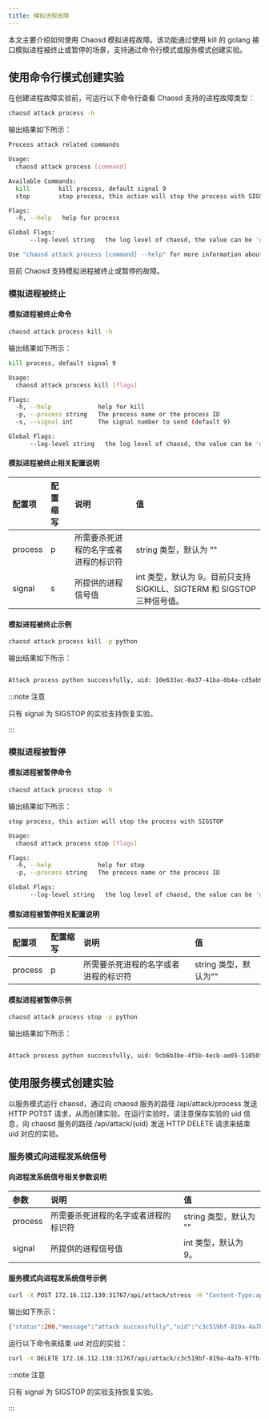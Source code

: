 ```yaml
---
title: 模拟进程故障
---
```


本文主要介绍如何使用 Chaosd 模拟进程故障。该功能通过使用 kill 的 golang 接口模拟进程被终止或暂停的场景，支持通过命令行模式或服务模式创建实验。

## 使用命令行模式创建实验

在创建进程故障实验前，可运行以下命令行查看 Chaosd 支持的进程故障类型：

```bash
chaosd attack process -h
```

输出结果如下所示：

```bash
Process attack related commands

Usage:
  chaosd attack process [command]

Available Commands:
  kill        kill process, default signal 9
  stop        stop process, this action will stop the process with SIGSTOP

Flags:
  -h, --help   help for process

Global Flags:
      --log-level string   the log level of chaosd, the value can be 'debug', 'info', 'warn' and 'error'

Use "chaosd attack process [command] --help" for more information about a command.
```

目前 Chaosd 支持模拟进程被终止或暂停的故障。

### 模拟进程被终止

#### 模拟进程被终止命令

```bash
chaosd attack process kill -h
```

输出结果如下所示：

```bash
kill process, default signal 9

Usage:
  chaosd attack process kill [flags]

Flags:
  -h, --help             help for kill
  -p, --process string   The process name or the process ID
  -s, --signal int       The signal number to send (default 9)

Global Flags:
      --log-level string   the log level of chaosd, the value can be 'debug', 'info', 'warn' and 'error'
```

#### 模拟进程被终止相关配置说明

| 配置项  | 配置缩写 | 说明                                 | 值                                                                      |
| :------ | :------- | :----------------------------------- | :---------------------------------------------------------------------- |
| process | p        | 所需要杀死进程的名字或者进程的标识符 | string 类型，默认为 ""                                                  |
| signal  | s        | 所提供的进程信号值                   | int 类型，默认为 9。目前只支持 SIGKILL、SIGTERM 和 SIGSTOP 三种信号值。 |

#### 模拟进程被终止示例

```bash
chaosd attack process kill -p python
```

输出结果如下所示：

```bash

Attack process python successfully, uid: 10e633ac-0a37-41ba-8b4a-cd5ab92099f9
```

 :::note 注意

   只有 signal 为 SIGSTOP 的实验支持恢复实验。

   :::

### 模拟进程被暂停

#### 模拟进程被暂停命令

```bash
chaosd attack process stop -h
```

输出结果如下所示：

```bash
stop process, this action will stop the process with SIGSTOP

Usage:
  chaosd attack process stop [flags]

Flags:
  -h, --help             help for stop
  -p, --process string   The process name or the process ID

Global Flags:
      --log-level string   the log level of chaosd, the value can be 'debug', 'info', 'warn' and 'error'
```

#### 模拟进程被暂停相关配置说明

| 配置项  | 配置缩写 | 说明                                 | 值                    |
| :------ | :------- | :----------------------------------- | :-------------------- |
| process | p        | 所需要杀死进程的名字或者进程的标识符 | string 类型，默认为"" |

#### 模拟进程被暂停示例

```bash
chaosd attack process stop -p python
```

输出结果如下所示：

```bash

Attack process python successfully, uid: 9cb6b3be-4f5b-4ecb-ae05-51050fcd0010
```

## 使用服务模式创建实验

以服务模式运行 chaosd，通过向 chaosd 服务的路径 /api/attack/process 发送 HTTP POTST 请求，从而创建实验。在运行实验时，请注意保存实验的 uid 信息，向 chaosd 服务的路径 /api/attack/{uid} 发送 HTTP DELETE 请求来结束 uid 对应的实验。

### 服务模式向进程发系统信号

#### 向进程发系统信号相关参数说明

| 参数  |  说明                                 | 值            |
| :------ | :----------------------------------- | :---------------------------------------------------------------------- |
| process | 所需要杀死进程的名字或者进程的标识符 | string 类型，默认为 ""              |
| signal  | 所提供的进程信号值                   | int 类型，默认为 9。 |

#### 服务模式向进程发系统信号示例

```bash
curl -X POST 172.16.112.130:31767/api/attack/stress -H "Content-Type:application/json" -d '{"process":"12345","signal":15}'
```

输出如下所示：

```bash
{"status":200,"message":"attack successfully","uid":"c3c519bf-819a-4a7b-97fb-e3d0814481fa"}
```

运行以下命令来结束 uid 对应的实验：

```bash
curl -X DELETE 172.16.112.130:31767/api/attack/c3c519bf-819a-4a7b-97fb-e3d0814481fa 
```

 :::note 注意

   只有 signal 为 SIGSTOP 的实验支持恢复实验。

   :::
